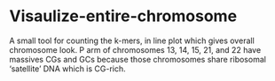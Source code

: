 # Visaulize-entire-chromosome
A small tool for counting the k-mers, in line plot which gives overall chromosome look.
P arm of chromosomes 13, 14, 15, 21, and 22  have massives CGs and GCs because  those chromosomes share ribosomal  ‘satellite’ DNA which is CG-rich.
